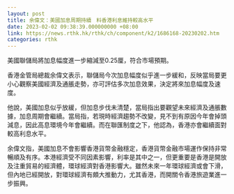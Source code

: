 ```yaml
---
layout: post
title: 余偉文：美國加息周期持續　料香港利息維持較高水平
date: 2023-02-02 09:38:39.000000000 +08:00
link: https://news.rthk.hk/rthk/ch/component/k2/1686168-20230202.htm
categories: rthk
---
```


美國聯儲局將加息幅度進一步縮減至0.25厘，符合市場預期。

香港金管局總裁余偉文表示，聯儲局今次加息幅度似乎進一步緩和，反映當局要更小心觀察美國經濟及通脹走勢，亦可評估多次加息效果，決定將來加息幅度及速度。

他說，美國加息似乎放緩，但加息步伐未清楚，當局指出要觀望未來經濟及通脹數據，加息周期會繼續。當局指，若現時經濟趨勢不改變，見不到有原因今年會掉頭減息，因此高息環境今年會繼續。而在聯匯制度之下，他認為，香港亦會繼續面對較高利息水平。

余偉文指，美國加息不會影響香港貨幣金融穩定，香港貨幣金融市場運作保持非常暢順及有序。本港經濟受不同因素影響，利率是其中之一，但更重要是香港是開放及注重貿易的經濟體，環球經濟對香港影響大。雖然未來一年環球經濟或會下滑，但內地已經開放，對環球經濟有頗大推動力，尤其香港，而開關令香港旅遊業進一步振興。
